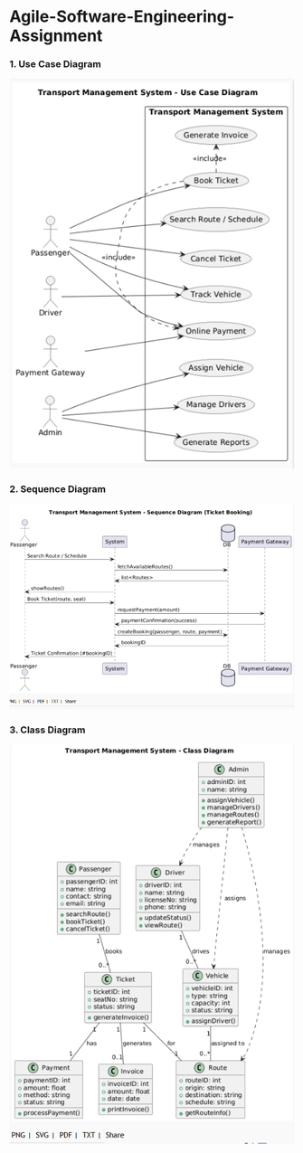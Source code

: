 # Agile-Software-Engineering-Assignment
### 1. Use Case Diagram
![Use Case Diagram](https://github.com/dharshinijeya502-bit/Agile-Software-Engineering-Assignment/blob/main/Use%20Case%20Diagram)

### 2. Sequence Diagram
![Sequence Diagram](https://github.com/dharshinijeya502-bit/Agile-Software-Engineering-Assignment/blob/main/Sequence%20Diagram)

### 3. Class Diagram
![Class Diagram](https://github.com/dharshinijeya502-bit/Agile-Software-Engineering-Assignment/blob/main/Class%20Diagram)
